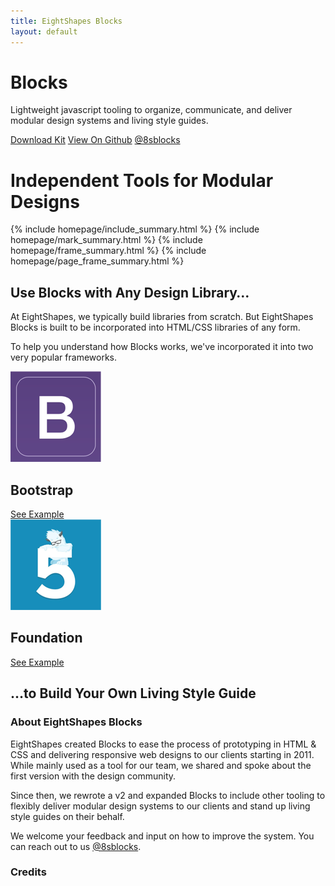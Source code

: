 ```yaml
---
title: EightShapes Blocks
layout: default
---
```


<div class="jumbotron">
	<h1>Blocks</h1>
	<p class="lead">
		Lightweight javascript tooling to organize, communicate, and deliver modular design systems and living style guides.
	</p>
	<div class="jumbotron-action-links">
		<a href="#">Download Kit</a>
		<a href="http://github.com/eightshapes/blocks">View On Github</a>
		<a href="http://twitter.com/8sblocks">@8sblocks</a>
	</div>
</div>
<div class="page-header">
	<h1>Independent Tools for Modular Designs</h1>
</div>
<div class="esb-product-summaries">
	{% include homepage/include_summary.html %}
	{% include homepage/mark_summary.html %}
	{% include homepage/frame_summary.html %}
	{% include homepage/page_frame_summary.html %}
</div>
<section class="painted-row light-bg">
	<div class="painted-row-inner">
		<div class="row">
			<div class="col-md-12">
				<h1>Use Blocks with Any Design Library&hellip;</h1>
			</div>
			<div class="col-md-6">
				<p class="lead">
					At EightShapes, we typically build libraries from scratch. But EightShapes Blocks is built to be incorporated into HTML/CSS libraries of any form.
				</p>	
				<p class="lead">
					To help you understand how Blocks works, we've incorporated it into two very popular frameworks.
				</p>
			</div>
			<div class="col-md-6">
				<div class="row">
					<div class="col-md-6 text-center ui-framework-demo-link">
						<img src="site/images/bootstrap_logo.png" class="img-responsive">
						<h2>Bootstrap</h2>
						<a href="site/demo_projects/bootstrap/index.html" class="btn btn-primary">See Example</a>	
					</div>
					<div class="col-md-6 text-center ui-framework-demo-link">
						<img src="site/images/foundation_logo.png" class="img-responsive">
						<h2>Foundation</h2>
						<a href="site/demo_projects/foundation/index.html" class="btn btn-primary">See Example</a>	
					</div>
				</div>
			</div>
		</div>
	</div>
</section>
<section class="painted-row dark-bg">
	<div class="painted-row-inner">
		<div class="row text-center" data-esb-frame-config data-esb-viewport-width="1200">
			<div class="col-md-12">
				<h1 class="text-right">&hellip;to Build Your Own Living Style Guide</h1>
			</div>
			<div class="col-md-3">
				<div data-esb-frame="site/demo_projects/bootstrap/doc.pages.html"></div>
			</div>
			<div class="col-md-3">
				<div data-esb-frame="site/demo_projects/bootstrap/doc.page.home.html"></div>
			</div>
			<div class="col-md-3">
				<div data-esb-frame="site/demo_projects/bootstrap/doc.components.html"></div>
			</div>
			<div class="col-md-3">
				<div data-esb-frame="site/demo_projects/bootstrap/doc.component.navbar.html"></div>
			</div>
		</div>
	</div>
</section>
<section class="painted-row darkest-bg">
	<div class="painted-row-inner">
		<div class="row">
			<div class="col-md-5">
				<h3>About EightShapes Blocks</h3>
				<p>EightShapes created Blocks to ease the process of prototyping in HTML &amp; CSS and delivering responsive web designs to our clients starting in 2011. While mainly used as a tool for our team, we shared and spoke about the first version with the design community.</p>
				<p>
					Since then, we rewrote a v2 and expanded Blocks to include other tooling to flexibly deliver modular design systems to our clients and stand up living style guides on their behalf.
				</p>
				<p>
					We welcome your feedback and input on how to improve the system. You can reach out to us <a href="http://twitter.com/8sblocks">@8sblocks</a>.
				</p>
			</div>
			<div class="col-md-5 col-md-offset-2">
				<h3>Credits</h3>
			</div>
		</div>
	</div>
</section>